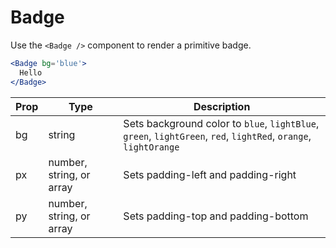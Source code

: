 
# Badge

Use the `<Badge />` component to render a primitive badge.

```.jsx
<Badge bg='blue'>
  Hello
</Badge>
```

Prop | Type | Description
---|---|---
bg | string | Sets background color to `blue`, `lightBlue`, `green`, `lightGreen`, `red`, `lightRed`, `orange`, `lightOrange`
px | number, string, or array | Sets padding-left and padding-right
py | number, string, or array | Sets padding-top and padding-bottom
